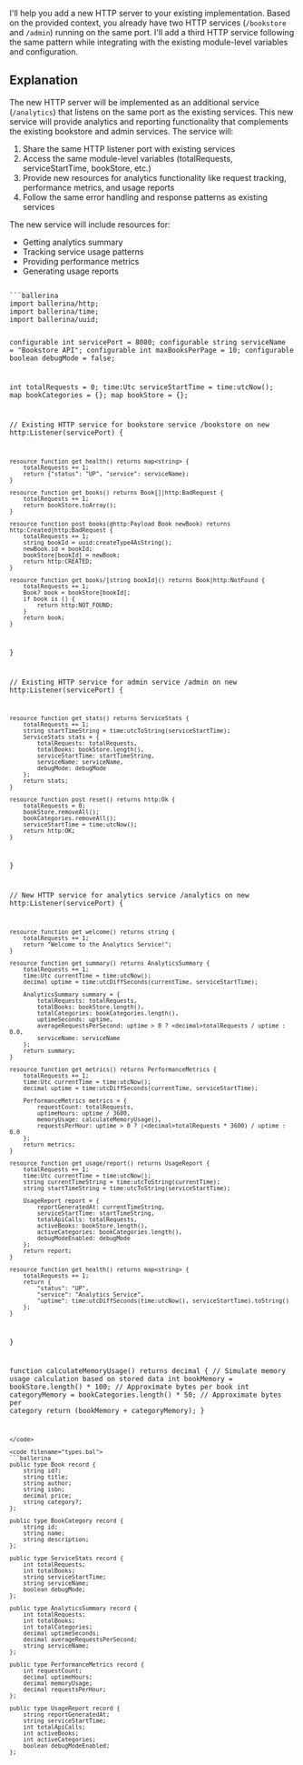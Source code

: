 I'll help you add a new HTTP server to your existing implementation. Based on the provided context, you already have two HTTP services (`/bookstore` and `/admin`) running on the same port. I'll add a third HTTP service following the same pattern while integrating with the existing module-level variables and configuration.

## Explanation

The new HTTP server will be implemented as an additional service (`/analytics`) that listens on the same port as the existing services. This new service will provide analytics and reporting functionality that complements the existing bookstore and admin services. The service will:

1. Share the same HTTP listener port with existing services
2. Access the same module-level variables (totalRequests, serviceStartTime, bookStore, etc.)
3. Provide new resources for analytics functionality like request tracking, performance metrics, and usage reports
4. Follow the same error handling and response patterns as existing services

The new service will include resources for:
- Getting analytics summary
- Tracking service usage patterns  
- Providing performance metrics
- Generating usage reports

<code filename="main.bal">
```ballerina
import ballerina/http;
import ballerina/time;
import ballerina/uuid;

configurable int servicePort = 8080;
configurable string serviceName = "Bookstore API";
configurable int maxBooksPerPage = 10;
configurable boolean debugMode = false;

int totalRequests = 0;
time:Utc serviceStartTime = time:utcNow();
map<BookCategory> bookCategories = {};
map<Book> bookStore = {};

// Existing HTTP service for bookstore
service /bookstore on new http:Listener(servicePort) {
    
    resource function get health() returns map<string> {
        totalRequests += 1;
        return {"status": "UP", "service": serviceName};
    }

    resource function get books() returns Book[]|http:BadRequest {
        totalRequests += 1;
        return bookStore.toArray();
    }

    resource function post books(@http:Payload Book newBook) returns http:Created|http:BadRequest {
        totalRequests += 1;
        string bookId = uuid:createType4AsString();
        newBook.id = bookId;
        bookStore[bookId] = newBook;
        return http:CREATED;
    }

    resource function get books/[string bookId]() returns Book|http:NotFound {
        totalRequests += 1;
        Book? book = bookStore[bookId];
        if book is () {
            return http:NOT_FOUND;
        }
        return book;
    }
}

// Existing HTTP service for admin
service /admin on new http:Listener(servicePort) {
    
    resource function get stats() returns ServiceStats {
        totalRequests += 1;
        string startTimeString = time:utcToString(serviceStartTime);
        ServiceStats stats = {
            totalRequests: totalRequests,
            totalBooks: bookStore.length(),
            serviceStartTime: startTimeString,
            serviceName: serviceName,
            debugMode: debugMode
        };
        return stats;
    }

    resource function post reset() returns http:Ok {
        totalRequests = 0;
        bookStore.removeAll();
        bookCategories.removeAll();
        serviceStartTime = time:utcNow();
        return http:OK;
    }
}

// New HTTP service for analytics
service /analytics on new http:Listener(servicePort) {
    
    resource function get welcome() returns string {
        totalRequests += 1;
        return "Welcome to the Analytics Service!";
    }

    resource function get summary() returns AnalyticsSummary {
        totalRequests += 1;
        time:Utc currentTime = time:utcNow();
        decimal uptime = time:utcDiffSeconds(currentTime, serviceStartTime);
        
        AnalyticsSummary summary = {
            totalRequests: totalRequests,
            totalBooks: bookStore.length(),
            totalCategories: bookCategories.length(),
            uptimeSeconds: uptime,
            averageRequestsPerSecond: uptime > 0 ? <decimal>totalRequests / uptime : 0.0,
            serviceName: serviceName
        };
        return summary;
    }

    resource function get metrics() returns PerformanceMetrics {
        totalRequests += 1;
        time:Utc currentTime = time:utcNow();
        decimal uptime = time:utcDiffSeconds(currentTime, serviceStartTime);
        
        PerformanceMetrics metrics = {
            requestCount: totalRequests,
            uptimeHours: uptime / 3600,
            memoryUsage: calculateMemoryUsage(),
            requestsPerHour: uptime > 0 ? (<decimal>totalRequests * 3600) / uptime : 0.0
        };
        return metrics;
    }

    resource function get usage/report() returns UsageReport {
        totalRequests += 1;
        time:Utc currentTime = time:utcNow();
        string currentTimeString = time:utcToString(currentTime);
        string startTimeString = time:utcToString(serviceStartTime);
        
        UsageReport report = {
            reportGeneratedAt: currentTimeString,
            serviceStartTime: startTimeString,
            totalApiCalls: totalRequests,
            activeBooks: bookStore.length(),
            activeCategories: bookCategories.length(),
            debugModeEnabled: debugMode
        };
        return report;
    }

    resource function get health() returns map<string> {
        totalRequests += 1;
        return {
            "status": "UP", 
            "service": "Analytics Service",
            "uptime": time:utcDiffSeconds(time:utcNow(), serviceStartTime).toString()
        };
    }
}

function calculateMemoryUsage() returns decimal {
    // Simulate memory usage calculation based on stored data
    int bookMemory = bookStore.length() * 100; // Approximate bytes per book
    int categoryMemory = bookCategories.length() * 50; // Approximate bytes per category
    return <decimal>(bookMemory + categoryMemory);
}
```
</code>

<code filename="types.bal">
```ballerina
public type Book record {
    string id?;
    string title;
    string author;
    string isbn;
    decimal price;
    string category?;
};

public type BookCategory record {
    string id;
    string name;
    string description;
};

public type ServiceStats record {
    int totalRequests;
    int totalBooks;
    string serviceStartTime;
    string serviceName;
    boolean debugMode;
};

public type AnalyticsSummary record {
    int totalRequests;
    int totalBooks;
    int totalCategories;
    decimal uptimeSeconds;
    decimal averageRequestsPerSecond;
    string serviceName;
};

public type PerformanceMetrics record {
    int requestCount;
    decimal uptimeHours;
    decimal memoryUsage;
    decimal requestsPerHour;
};

public type UsageReport record {
    string reportGeneratedAt;
    string serviceStartTime;
    int totalApiCalls;
    int activeBooks;
    int activeCategories;
    boolean debugModeEnabled;
};
```
</code>
